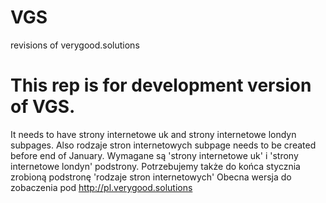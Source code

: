 # VGS
revisions of verygood.solutions
# This rep is for development version of VGS.
It needs to have strony internetowe uk and strony internetowe londyn subpages. Also rodzaje stron internetowych subpage needs to be created before end of January.
Wymagane są 'strony internetowe uk' i 'strony internetowe londyn' podstrony. Potrzebujemy także do końca stycznia zrobioną podstronę 'rodzaje stron internetowych'
Obecna wersja do zobaczenia pod http://pl.verygood.solutions
